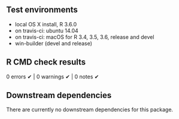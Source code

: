 ## Test environments
* local OS X install, R 3.6.0
* on travis-ci: ubuntu 14.04
* on travis-ci: macOS for R 3.4, 3.5, 3.6, release and devel
* win-builder (devel and release)
## R CMD check results

0 errors ✔ | 0 warnings ✔ | 0 notes ✔

## Downstream dependencies

There are currently no downstream dependencies for this package.
